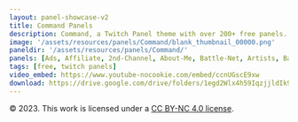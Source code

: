 ```yaml
---
layout: panel-showcase-v2 
title: Command Panels 
description: Command, a Twitch Panel theme with over 200+ free panels. 
image: '/assets/resources/panels/Command/blank_thumbnail_00000.png'
paneldir: '/assets/resources/panels/Command/'
panels: [Ads, Affiliate, 2nd-Channel, About-Me, Battle-Net, Artists, Background, ArtStation, Birthday, BTTV, Calendar, Blog, Charity, Chat-Rules, Clips, Channel-Points, Emotes, Fanmail, Donate, Editor, Friends, Games, Gear, FAQ, Hardware, Hive, Hall-of-Fame, Hall-of-Shame, Ko-Fi, Languages, Leaderboard, Links, Music, Mastadon, Merch, Mods, New-Channel, P.O, Partners, My-Shop, Sponsorships, Subscribe, Support, TikTok, Perks, Playlist, Pronouns, Rules]
tags: [free, twitch panels]
video_embed: https://www.youtube-nocookie.com/embed/ccnUGscE9xw
download: https://drive.google.com/drive/folders/1egd2Wlx4h59IqzjjldIk9oW6gd-iafzG?usp=share_link
---
```


© 2023. This work is licensed under a [CC BY-NC 4.0 license](https://creativecommons.org/licenses/by-nc/4.0/).